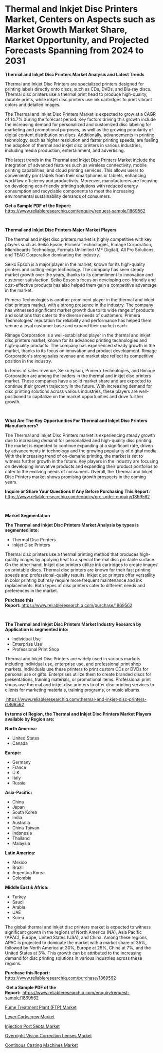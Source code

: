 <p><h1>Thermal and Inkjet Disc Printers Market, Centers on Aspects such as Market Growth Market Share, Market Opportunity, and Projected Forecasts Spanning from 2024 to 2031</h1></p><p><strong>Thermal and Inkjet Disc Printers Market Analysis and Latest Trends</strong></p>
<p><p>Thermal and Inkjet Disc Printers are specialized printers designed for printing labels directly onto discs, such as CDs, DVDs, and Blu-ray discs. Thermal disc printers use a thermal print head to produce high-quality, durable prints, while inkjet disc printers use ink cartridges to print vibrant colors and detailed images.</p><p>The Thermal and Inkjet Disc Printers Market is expected to grow at a CAGR of 14.7% during the forecast period. Key factors driving this growth include the increasing demand for personalized and customized disc labeling for marketing and promotional purposes, as well as the growing popularity of digital content distribution on discs. Additionally, advancements in printing technology, such as higher resolution and faster printing speeds, are fueling the adoption of thermal and inkjet disc printers in various industries, including media production, entertainment, and advertising.</p><p>The latest trends in the Thermal and Inkjet Disc Printers Market include the integration of advanced features such as wireless connectivity, mobile printing capabilities, and cloud printing services. This allows users to conveniently print labels from their smartphones or tablets, enhancing workflow efficiency and productivity. Moreover, manufacturers are focusing on developing eco-friendly printing solutions with reduced energy consumption and recyclable components to meet the increasing environmental sustainability demands of consumers.</p></p>
<p><strong>Get a Sample PDF of the Report:&nbsp;</strong> <a href="https://www.reliableresearchiq.com/enquiry/request-sample/1869562">https://www.reliableresearchiq.com/enquiry/request-sample/1869562</a></p>
<p>&nbsp;</p>
<p><strong>Thermal and Inkjet Disc Printers Major Market Players</strong></p>
<p><p>The thermal and inkjet disc printers market is highly competitive with key players such as Seiko Epson, Primera Technologies, Rimage Corporation, Microboards Technology, Formats Unlimited (MF Digital), All Pro Solutions, and TEAC Corporation dominating the industry. </p><p>Seiko Epson is a major player in the market, known for its high-quality printers and cutting-edge technology. The company has seen steady market growth over the years, thanks to its commitment to innovation and customer satisfaction. Seiko Epson's focus on developing eco-friendly and cost-effective products has also helped them gain a competitive advantage in the market.</p><p>Primera Technologies is another prominent player in the thermal and inkjet disc printers market, with a strong presence in the industry. The company has witnessed significant market growth due to its wide range of products and solutions that cater to the diverse needs of customers. Primera Technologies' reputation for reliability and performance has helped them secure a loyal customer base and expand their market reach.</p><p>Rimage Corporation is a well-established player in the thermal and inkjet disc printers market, known for its advanced printing technologies and high-quality products. The company has experienced steady growth in the market, thanks to its focus on innovation and product development. Rimage Corporation's strong sales revenue and market size reflect its competitive position in the industry.</p><p>In terms of sales revenue, Seiko Epson, Primera Technologies, and Rimage Corporation are among the leaders in the thermal and inkjet disc printers market. These companies have a solid market share and are expected to continue their growth trajectory in the future. With increasing demand for disc printing solutions across various industries, these players are well-positioned to capitalize on the market opportunities and drive further growth.</p></p>
<p>&nbsp;</p>
<p><strong>What Are The Key Opportunities For Thermal and Inkjet Disc Printers Manufacturers?</strong></p>
<p><p>The Thermal and Inkjet Disc Printers market is experiencing steady growth due to increasing demand for personalized and high-quality disc printing. The market is expected to continue expanding at a significant rate, driven by advancements in technology and the growing popularity of digital media. With the increasing trend of on-demand printing, the market is set to witness further growth in the future. Key players in the industry are focusing on developing innovative products and expanding their product portfolios to cater to the evolving needs of consumers. Overall, the Thermal and Inkjet Disc Printers market shows promising growth prospects in the coming years.</p></p>
<p><strong>Inquire or Share Your Questions If Any Before Purchasing This Report:</strong> <a href="https://www.reliableresearchiq.com/enquiry/pre-order-enquiry/1869562">https://www.reliableresearchiq.com/enquiry/pre-order-enquiry/1869562</a></p>
<p>&nbsp;</p>
<p><strong>Market Segmentation</strong></p>
<p><strong>The Thermal and Inkjet Disc Printers Market Analysis by types is segmented into:</strong></p>
<p><ul><li>Thermal Disc Printers</li><li>Inkjet Disc Printers</li></ul></p>
<p><p>Thermal disc printers use a thermal printing method that produces high-quality images by applying heat to a special thermal disc printable surface. On the other hand, Inkjet disc printers utilize ink cartridges to create images on printable discs. Thermal disc printers are known for their fast printing speeds and professional-quality results. Inkjet disc printers offer versatility in color printing but may require more frequent maintenance and ink replacements. Both types of disc printers cater to different needs and preferences in the market.</p></p>
<p><strong>Purchase this Report:&nbsp;</strong><a href="https://www.reliableresearchiq.com/purchase/1869562">https://www.reliableresearchiq.com/purchase/1869562</a></p>
<p>&nbsp;</p>
<p><strong>The Thermal and Inkjet Disc Printers Market Industry Research by Application is segmented into:</strong></p>
<p><ul><li>Individual Use</li><li>Enterprise Use</li><li>Professional Print Shop</li></ul></p>
<p><p>Thermal and Inkjet Disc Printers are widely used in various markets including individual use, enterprise use, and professional print shop markets. Individuals use these printers to print custom CDs or DVDs for personal use or gifts. Enterprises utilize them to create branded discs for presentations, training materials, or promotional items. Professional print shops use thermal and inkjet disc printers to offer disc printing services to clients for marketing materials, training programs, or music albums.</p></p>
<p><a href="https://www.reliableresearchiq.com/thermal-and-inkjet-disc-printers-r1869562">&nbsp;https://www.reliableresearchiq.com/thermal-and-inkjet-disc-printers-r1869562</a></p>
<p><strong>In terms of Region, the Thermal and Inkjet Disc Printers Market Players available by Region are:</strong></p>
<p>
    <p> <strong> North America: </strong>
        <ul>
            <li>United States</li>
            <li>Canada</li>
        </ul>
        </p> 
    <p> <strong> Europe: </strong>
        <ul>
            <li>Germany</li>
            <li>France</li>
            <li>U.K.</li>
            <li>Italy</li>
            <li>Russia</li>
        </ul>
        </p> 
    <p> <strong> Asia-Pacific: </strong>
        <ul>
            <li>China</li>
            <li>Japan</li>
            <li>South Korea</li>
            <li>India</li>
            <li>Australia</li>
            <li>China Taiwan</li>
            <li>Indonesia</li>
            <li>Thailand</li>
            <li>Malaysia</li>
        </ul>
        </p> 
    <p> <strong> Latin America: </strong>
        <ul>
            <li>Mexico</li>
            <li>Brazil</li>
            <li>Argentina Korea</li>
            <li>Colombia</li>
        </ul>
        </p> 
    <p> <strong> Middle East & Africa: </strong>
        <ul>
            <li>Turkey</li>
            <li>Saudi</li>
            <li>Arabia</li>
            <li>UAE</li>
            <li>Korea</li>
        </ul>
    </p>
    </p>
<p><p>The global thermal and inkjet disc printers market is expected to witness significant growth in the regions of North America (NA), Asia Pacific (APAC), Europe, United States (USA), and China. Among these regions, APAC is projected to dominate the market with a market share of 35%, followed by North America at 30%, Europe at 25%, China at 7%, and the United States at 3%. This growth can be attributed to the increasing demand for disc printing solutions in various industries across these regions.</p></p>
<p><strong>Purchase this Report: </strong><a href="https://www.reliableresearchiq.com/purchase/1869562">https://www.reliableresearchiq.com/purchase/1869562</a></p>
<p>&nbsp;<strong>Get a Sample PDF of the Report:&nbsp;&nbsp;</strong><a href="https://www.reliableresearchiq.com/enquiry/request-sample/1869562">https://www.reliableresearchiq.com/enquiry/request-sample/1869562</a></p>
<p><strong></strong></p>
<p><p><a href="https://github.com/BurtonGALEN/Market-Research-Report-List-1/blob/main/fume-treatment-plant-ftp-market.md">Fume Treatment Plant (FTP) Market</a></p><p><a href="https://medium.com/@presleybode/global-lever-corkscrew-market-opportunities-and-forecast-for-period-from-2024-to-2031-36ea806d715a">Lever Corkscrew Market</a></p><p><a href="https://medium.com/@stephaniewynterk14/global-injection-port-septa-market-size-share-analysis-by-product-type-by-application-by-e3a58e5c6afc">Injection Port Septa Market</a></p><p><a href="https://medium.com/@dannellbugess3/overnight-vision-correction-lenses-market-market-segmentation-geographical-regions-and-market-21dca8d95f39">Overnight Vision Correction Lenses Market</a></p><p><a href="https://github.com/VincentButlerjXXf/Market-Research-Report-List-1/blob/main/continous-casting-machines-market.md">Continous Casting Machines Market</a></p></p>